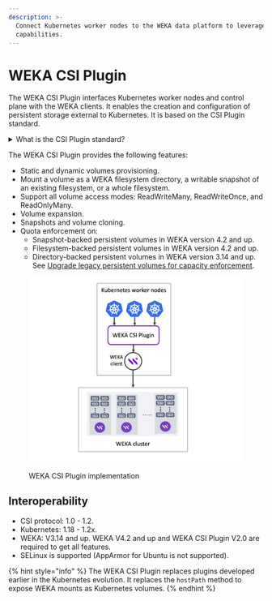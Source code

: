```yaml
---
description: >-
  Connect Kubernetes worker nodes to the WEKA data platform to leverage its
  capabilities.
---
```


# WEKA CSI Plugin

The WEKA CSI Plugin interfaces Kubernetes worker nodes and control plane with the WEKA clients. It enables the creation and configuration of persistent storage external to Kubernetes. It is based on the CSI Plugin standard.

<details>

<summary>What is the CSI Plugin standard?</summary>

The CSI (Container Storage Interface) Plugin is a standardized interface that enables container orchestration platforms, such as Kubernetes, to interact with different storage systems in a vendor-agnostic manner. CSI was introduced to address the challenges of integrating and managing storage in containerized environments.

For more details, see the [CSI standard specifications](https://github.com/container-storage-interface/spec/blob/master/spec.md).

</details>

The WEKA CSI Plugin provides the following features:

* Static and dynamic volumes provisioning.
* Mount a volume as a WEKA filesystem directory, a writable snapshot of an existing filesystem, or a whole filesystem.
* Support all volume access modes: ReadWriteMany, ReadWriteOnce, and ReadOnlyMany.
* Volume expansion.
* Snapshots and volume cloning.
* Quota enforcement on:
  * Snapshot-backed persistent volumes in WEKA version 4.2 and up.
  * Filesystem-backed persistent volumes in WEKA version 4.2 and up.
  * Directory-backed persistent volumes in WEKA version 3.14 and up. See [Upgrade legacy persistent volumes for capacity enforcement](upgrade-legacy-persistent-volumes-for-capacity-enforcement.md).

<figure><img src="../../.gitbook/assets/CSI_plugin_implementation.png" alt="" width="563"><figcaption><p>WEKA CSI Plugin implementation</p></figcaption></figure>

## Interoperability

* CSI protocol: 1.0 - 1.2.
* Kubernetes: 1.18 - 1.2x.
* WEKA: V3.14 and up. WEKA V4.2 and up and WEKA CSI Plugin V2.0 are required to get all features.
* SELinux is supported (AppArmor for Ubuntu is not supported).

{% hint style="info" %}
The WEKA CSI Plugin replaces plugins developed earlier in the Kubernetes evolution. It replaces the `hostPath` method to expose WEKA mounts as Kubernetes volumes.
{% endhint %}
